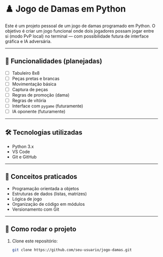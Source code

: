 # ♟️ Jogo de Damas em Python

Este é um projeto pessoal de um jogo de damas programado em Python. O objetivo é criar um jogo funcional onde dois jogadores possam jogar entre si (modo PvP local) no terminal — com possibilidade futura de interface gráfica e IA adversária.

---

## 🚀 Funcionalidades (planejadas)

- [ ] Tabuleiro 8x8
- [ ] Peças pretas e brancas
- [ ] Movimentação básica
- [ ] Captura de peças
- [ ] Regras de promoção (dama)
- [ ] Regras de vitória
- [ ] Interface com `pygame` (futuramente)
- [ ] IA oponente (futuramente)

---

## 🛠️ Tecnologias utilizadas

- Python 3.x
- VS Code
- Git e GitHub

---

## 🧠 Conceitos praticados

- Programação orientada a objetos
- Estruturas de dados (listas, matrizes)
- Lógica de jogo
- Organização de código em módulos
- Versionamento com Git

---

## 📂 Como rodar o projeto

1. Clone este repositório:
   ```bash
   git clone https://github.com/seu-usuario/jogo-damas.git
